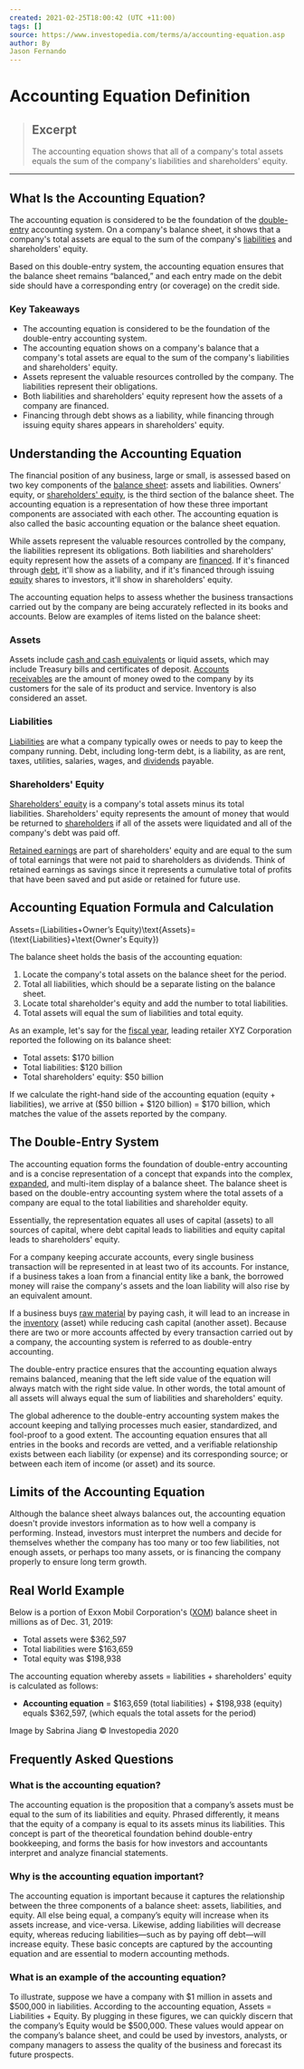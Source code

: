 ```yaml
---
created: 2021-02-25T18:00:42 (UTC +11:00)
tags: []
source: https://www.investopedia.com/terms/a/accounting-equation.asp
author: By
Jason Fernando
---
```


# Accounting Equation Definition

> ## Excerpt
> The accounting equation shows that all of a company's total assets equals the sum of the company's liabilities and shareholders' equity.

---
## What Is the Accounting Equation?

The accounting equation is considered to be the foundation of the [double-entry](https://www.investopedia.com/terms/d/double-entry.asp) accounting system. On a company's balance sheet, it shows that a company's total assets are equal to the sum of the company's [liabilities](https://www.investopedia.com/terms/l/liability.asp) and shareholders' equity.

Based on this double-entry system, the accounting equation ensures that the balance sheet remains “balanced,” and each entry made on the debit side should have a corresponding entry (or coverage) on the credit side.

### Key Takeaways

-   The accounting equation is considered to be the foundation of the double-entry accounting system.
-   The accounting equation shows on a company's balance that a company's total assets are equal to the sum of the company's liabilities and shareholders' equity.
-   Assets represent the valuable resources controlled by the company. The liabilities represent their obligations.
-   Both liabilities and shareholders' equity represent how the assets of a company are financed.
-   Financing through debt shows as a liability, while financing through issuing equity shares appears in shareholders' equity.

## Understanding the Accounting Equation

The financial position of any business, large or small, is assessed based on two key components of the [balance sheet](https://www.investopedia.com/terms/b/balancesheet.asp): assets and liabilities. Owners’ equity, or [shareholders' equity](https://www.investopedia.com/terms/s/shareholdersequity.asp), is the third section of the balance sheet. The accounting equation is a representation of how these three important components are associated with each other. The accounting equation is also called the basic accounting equation or the balance sheet equation.

While assets represent the valuable resources controlled by the company, the liabilities represent its obligations. Both liabilities and shareholders' equity represent how the assets of a company are [financed](https://www.investopedia.com/terms/f/financing.asp). If it's financed through [debt](https://www.investopedia.com/terms/d/debtfinancing.asp), it'll show as a liability, and if it's financed through issuing [equity](https://www.investopedia.com/terms/e/equityfinancing.asp) shares to investors, it'll show in shareholders' equity.

The accounting equation helps to assess whether the business transactions carried out by the company are being accurately reflected in its books and accounts. Below are examples of items listed on the balance sheet:

### Assets

Assets include [cash and cash equivalents](https://www.investopedia.com/terms/c/cashandcashequivalents.asp) or liquid assets, which may include Treasury bills and certificates of deposit. [Accounts receivables](https://www.investopedia.com/terms/a/accountsreceivable.asp) are the amount of money owed to the company by its customers for the sale of its product and service. Inventory is also considered an asset.

### Liabilities

[Liabilities](https://www.investopedia.com/terms/t/total-liabilities.asp) are what a company typically owes or needs to pay to keep the company running. Debt, including long-term debt, is a liability, as are rent, taxes, utilities, salaries, wages, and [dividends](https://www.investopedia.com/terms/d/dividend.asp) payable.

### Shareholders' Equity

[Shareholders' equity](https://www.investopedia.com/terms/s/shareholdersequity.asp) is a company's total assets minus its total liabilities. Shareholders' equity represents the amount of money that would be returned to [shareholders](https://www.investopedia.com/terms/s/shareholder.asp) if all of the assets were liquidated and all of the company's debt was paid off.

[Retained earnings](https://www.investopedia.com/terms/r/retainedearnings.asp) are part of shareholders' equity and are equal to the sum of total earnings that were not paid to shareholders as dividends. Think of retained earnings as savings since it represents a cumulative total of profits that have been saved and put aside or retained for future use.

## Accounting Equation Formula and Calculation

Assets\=(Liabilities+Owner’s Equity)\\text{Assets}=(\\text{Liabilities}+\\text{Owner's Equity})

The balance sheet holds the basis of the accounting equation:

1.  Locate the company's total assets on the balance sheet for the period.
2.  Total all liabilities, which should be a separate listing on the balance sheet.
3.  Locate total shareholder's equity and add the number to total liabilities.
4.  Total assets will equal the sum of liabilities and total equity.

As an example, let's say for the [fiscal year](https://www.investopedia.com/terms/f/fiscalyear.asp), leading retailer XYZ Corporation reported the following on its balance sheet:

-   Total assets: $170 billion
-   Total liabilities: $120 billion
-   Total shareholders' equity: $50 billion

If we calculate the right-hand side of the accounting equation (equity + liabilities), we arrive at ($50 billion + $120 billion) = $170 billion, which matches the value of the assets reported by the company.

## The Double-Entry System

The accounting equation forms the foundation of double-entry accounting and is a concise representation of a concept that expands into the complex, [expanded](https://www.investopedia.com/terms/e/expanded-accounting-equation.asp), and multi-item display of a balance sheet. The balance sheet is based on the double-entry accounting system where the total assets of a company are equal to the total liabilities and shareholder equity.

Essentially, the representation equates all uses of capital (assets) to all sources of capital, where debt capital leads to liabilities and equity capital leads to shareholders' equity.

For a company keeping accurate accounts, every single business transaction will be represented in at least two of its accounts. For instance, if a business takes a loan from a financial entity like a bank, the borrowed money will raise the company's assets and the loan liability will also rise by an equivalent amount.

If a business buys [raw material](https://www.investopedia.com/terms/r/rawmaterials.asp) by paying cash, it will lead to an increase in the [inventory](https://www.investopedia.com/terms/i/inventory.asp) (asset) while reducing cash capital (another asset). Because there are two or more accounts affected by every transaction carried out by a company, the accounting system is referred to as double-entry accounting.

The double-entry practice ensures that the accounting equation always remains balanced, meaning that the left side value of the equation will always match with the right side value. In other words, the total amount of all assets will always equal the sum of liabilities and shareholders' equity.

The global adherence to the double-entry accounting system makes the account keeping and tallying processes much easier, standardized, and fool-proof to a good extent. The accounting equation ensures that all entries in the books and records are vetted, and a verifiable relationship exists between each liability (or expense) and its corresponding source; or between each item of income (or asset) and its source.

## Limits of the Accounting Equation

Although the balance sheet always balances out, the accounting equation doesn't provide investors information as to how well a company is performing. Instead, investors must interpret the numbers and decide for themselves whether the company has too many or too few liabilities, not enough assets, or perhaps too many assets, or is financing the company properly to ensure long term growth.

## Real World Example

Below is a portion of Exxon Mobil Corporation's ([XOM](https://www.investopedia.com/markets/quote?tvwidgetsymbol=xom)) balance sheet in millions as of Dec. 31, 2019:

-   Total assets were $362,597
-   Total liabilities were $163,659
-   Total equity was $198,938

The accounting equation whereby assets = liabilities + shareholders' equity is calculated as follows:

-   **Accounting equation** = $163,659 (total liabilities) + $198,938 (equity) equals $362,597, (which equals the total assets for the period)

Image by Sabrina Jiang © Investopedia 2020

## Frequently Asked Questions

### What is the accounting equation?

The accounting equation is the proposition that a company’s assets must be equal to the sum of its liabilities and equity. Phrased differently, it means that the equity of a company is equal to its assets minus its liabilities. This concept is part of the theoretical foundation behind double-entry bookkeeping, and forms the basis for how investors and accountants interpret and analyze financial statements.

### Why is the accounting equation important?

The accounting equation is important because it captures the relationship between the three components of a balance sheet: assets, liabilities, and equity. All else being equal, a company’s equity will increase when its assets increase, and vice-versa. Likewise, adding liabilities will decrease equity, whereas reducing liabilities—such as by paying off debt—will increase equity. These basic concepts are captured by the accounting equation and are essential to modern accounting methods.

### What is an example of the accounting equation?

To illustrate, suppose we have a company with $1 million in assets and $500,000 in liabilities. According to the accounting equation, Assets = Liabilities + Equity. By plugging in these figures, we can quickly discern that the company’s Equity would be $500,000. These values would appear on the company’s balance sheet, and could be used by investors, analysts, or company managers to assess the quality of the business and forecast its future prospects.
